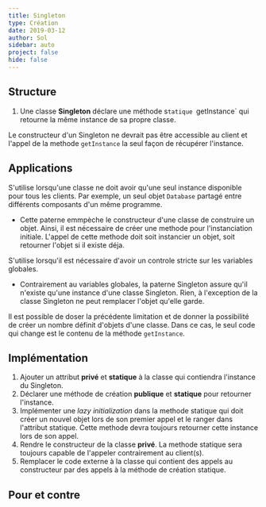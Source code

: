 ```yaml
---
title: Singleton
type: Création
date: 2019-03-12
author: Sol
sidebar: auto
project: false
hide: false
---
```


## Structure


<Media
    src="https://i.imgur.com/sPHQo1x.png"
    url="https://i.imgur.com/sPHQo1x.png"
    caption="https://refactoring.guru"
    center="true"
    width=450
/>


1. Une classe **Singleton** déclare une méthode s`tatique `getInstance` qui retourne la même instance de sa propre classe.

Le constructeur d'un Singleton ne devrait pas être accessible au client et l'appel de la methode `getInstance` la seul façon de récupérer l'instance.

## Applications

S'utilise lorsqu'une classe ne doit avoir qu'une seul instance disponible pour tous les clients. Par exemple, un seul objet `Database` partagé entre différents composants d'un même programme.

* Cette paterne emmpèche le constructeur d'une classe de construire un objet. Ainsi, il est nécessaire de créer une methode pour l'instanciation initiale. L'appel de cette methode doit soit instancier un objet, soit retourner l'objet si il existe déja.

S'utilise lorsqu'il est nécessaire d'avoir un controle stricte sur les variables globales.

* Contrairement au variables globales, la paterne Singleton assure qu'il n'existe qu'une instance d'une classe Singleton. Rien, à l'exception de la classe Singleton ne peut remplacer l'objet qu'elle garde.

<Container type="info">

Il est possible de doser la précédente limitation et de donner la possibilité de créer un nombre définit d'objets d'une classe. Dans ce cas, le seul code qui change est le contenu de la méthode `getInstance`.

</Container>

## Implémentation

1. Ajouter un attribut **privé** et **statique** à la classe qui contiendra l'instance du Singleton.
2. Déclarer une méthode de création **publique** et **statique** pour retourner l'instance.
3. Implémenter une _lazy initialization_ dans la methode statique qui doit créer un nouvel objet lors de son premier appel et le ranger dans l'attribut statique. Cette methode devra toujours retourner cette instance lors de son appel.
4. Rendre le constructeur de la classe **privé**. La methode statique sera toujours capable de l'appeler contrairement au client(s).
5. Remplacer le code externe à la classe qui contient des appels au constructeur par des appels à la méthode de création statique.

## Pour et contre

<Col proportions="6/6" vAlign="0">
<template slot="left">

* <st c="g">Certitude qu'une classe n'a qu'une instance</st>
* <st c="g">Fournit un accès global à cette instance</st>
* <st c="g">Une seul instanciation et destruction</st>

</template>
<template slot="right">

* <st c="r">Viole le principe de _résponsabilité unique_ (cette paterne résoud deux problèmes à la fois)</st>
* <st c="r">Nécessite d'être adapté à une utilisation multi thread</st>

</template>
</Col>